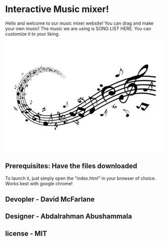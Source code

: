 # Interactive Music mixer!
Hello and welcome to our music mixer website! You can drag and make your own music! The music we are using is SONG LIST HERE. You can customize it to your liking. 

![](images/musicnote.jpeg)
## Prerequisites: Have the files downloaded
To launch it, just simply open the "index.html" in your browser of choice. Works best with google chrome!

## Devopler - David McFarlane
## Designer - Abdalrahman Abushammala 
## license - MIT

